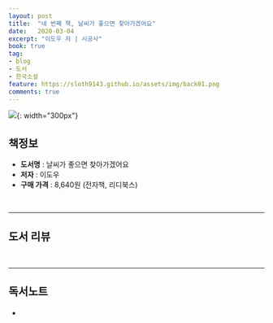 ```yaml
---
layout: post
title:  "네 번째 책, 날씨가 좋으면 찾아가겠어요"
date:   2020-03-04
excerpt: "이도우 저 | 시공사"
book: true
tag:
- blog
- 도서
- 한국소설
feature: https://sloth9143.github.io/assets/img/back01.png
comments: true
---
```


![](https://sloth9143.github.io/assets/img/book/book-04.jpg){: width="300px"}

## 책정보
   - **도서명** : 날씨가 좋으면 찾아가겠어요
   - **저자** : 이도우
   - **구매 가격** : 8,640원 (전자책, 리디북스)

&nbsp;&nbsp;

---

## 도서 리뷰


&nbsp;&nbsp;

---

## 독서노트

#### # 
 - 